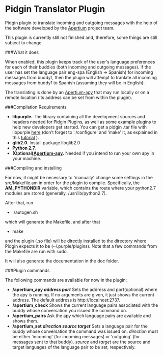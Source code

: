 Pidgin Translator Plugin
========================

Pidgin plugin to translate incoming and outgoing messages with the help of the software developed by the [Apertium](http://www.apertium.org/ "Apertium") project team.

This plugin is currently still not finished and, therefore, some things are still subject to change.

###What it does

When enabled, this plugin keeps track of the user's language preferences for each of their buddies (both incoming and outgoing messages). If the user has set the language pair eng-spa (English -> Spanish) for incoming messages from buddy1, then the plugin will attempt to tranlate all incoming messages from buddy1 to Spanish (assuming they will be in English).

The translating is done by an [Apertium-apy](http://wiki.apertium.org/wiki/Apy "Apertium-apy") that may run locally or on a remote location (its address can be set from within the plugin).

###Compilation Requirements

* **libpurple.** The library containing all the development sources and headers needed for Pidgin Plugins, as well as some example plugins to help new developers get started. You can get a pidgin .tar file with libpurple [here](http://sourceforge.net/projects/pidgin/ "here") (don't forget to './configure' and 'make' it, as explained in this [tutorial](https://developer.pidgin.im/wiki/CHowTo/BasicPluginHowto "tutorial") ).
* **glib2.0.** Install package libglib2.0
* **Python 2.7.**
* **(Optional)[Apertium-apy](http://wiki.apertium.org/wiki/Apy "Apertium-apy").** Needed if you intend to run your own apy in your machine.

###Compiling and installing

For now, it might be necessary to 'manually' change some settings in the src/Makefile.am in order for the plugin to compile. Specifically, the **AM_PYTHONDIR** variable, which contains the route where your python2.7 modules are stored (generally, /usr/lib/python2.7).

After that, run

* ./autogen.sh

which will generate the Makefile, and after that

* make

and the plugin (.so file) will be directly installed to the directory where Pidgin expects it to be (~/.purple/plugins). Note that a few commands from the Makefile are run with sudo.

It will also generate the documentation in the doc folder.

###Plugin commands

The following commands are available for now in the plugin:

* **/apertium_apy _address_ _port_** Sets the address and port(optional) where the apy is running. If no arguments are given, it just shows the current address. The default address is http://localhost:2737.
* **/apertium_check** Shows the current language pairs associated with the buddy whose conversation you issued the command on.
* **/apertium_pairs** Ask the apy which language pairs are available and shows them.
* **/apertium_set _direction_ _source_ _target_** Sets a language pair for the buddy whose conversation the command was issued on. *direction* must be either 'incoming' (for incoming messages) or 'outgoing' (for messages sent to that buddy). *source* and *target* are the source and target languages of the language pair to be set, respectively.
